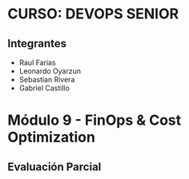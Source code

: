 # CURSO: DEVOPS SENIOR

## Integrantes
* Raul Farías
* Leonardo Oyarzun
* Sebastían Rivera
* Gabriel Castillo

# Módulo 9 - FinOps & Cost Optimization

## Evaluación Parcial

